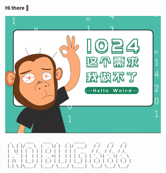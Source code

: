 ### Hi there 👋

![avatar](./blog.gif)

```
  _   _  ____    ____  _    _  _____     __    __    __  
 | \ | |/ __ \  |  _ \| |  | |/ ____|   / /   / /   / /  
 |  \| | |  | | | |_) | |  | | |  __   / /_  / /_  / /_  
 | . ` | |  | | |  _ <| |  | | | |_ | | '_ \| '_ \| '_ \ 
 | |\  | |__| | | |_) | |__| | |__| | | (_) | (_) | (_) |
 |_| \_|\____/  |____/ \____/ \_____|  \___/ \___/ \___/ 
                                                                                                                
```
<!--
**ZjBlog/ZjBlog** is a ✨ _special_ ✨ repository because its `README.md` (this file) appears on your GitHub profile.

Here are some ideas to get you started:

- 🔭 I’m currently working on ...
- 🌱 I’m currently learning ...
- 👯 I’m looking to collaborate on ...
- 🤔 I’m looking for help with ...
- 💬 Ask me about ...
- 📫 How to reach me: ...
- 😄 Pronouns: ...
- ⚡ Fun fact: ...
-->
